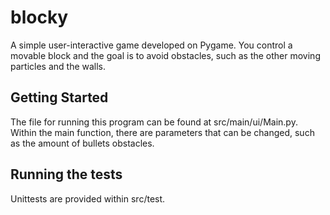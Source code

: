 # blocky

A simple user-interactive game developed on Pygame. You control a movable block and the goal is to avoid obstacles, such as the other moving particles and the walls.

## Getting Started

The file for running this program can be found at src/main/ui/Main.py. Within the main function, there are parameters that can be changed, such as the amount of bullets obstacles. 


## Running the tests

Unittests are provided within src/test.
